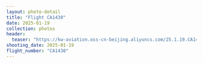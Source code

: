 ```yaml
---
layout: photo-detail
title: "Flight CA1430"
date: 2025-01-19
collection: photos
header:
  teaser: "https://kw-aviation.oss-cn-beijing.aliyuncs.com/25.1.19.CA1430.jpg"
shooting_date: 2025-01-19
flight_number: "CA1430"
---
```


